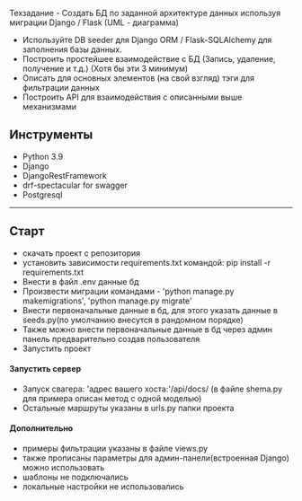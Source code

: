 Техзадание - Создать БД по заданной архитектуре данных используя миграции
Django / Flask (UML - диаграмма)

- Используйте DB seeder для Django ORM / Flask-SQLAlchemy для
заполнения базы данных.
- Построить простейшее взаимодействие с БД (Запись, удаление,
получение и т.д.) (Хотя бы эти 3 минимум)
- Описать для основных элементов (на свой взгляд) тэги для
фильтрации данных
- Построить API для взаимодействия с описанными выше механизмами


## Инструменты

- Python 3.9
- Django
- DjangoRestFramework
- drf-spectacular for swagger
- Postgresql 


------------------------------------------------

## Старт
- скачать проект с репозитория
- установить зависимости requirements.txt командой: pip install -r requirements.txt 
- Внести в файл .env данные бд
- Произвести миграции командами - 'python manage.py makemigrations', 'python manage.py migrate'
- Внести первоначальные данные в бд, для этого указать данные в seeds.py(по умолчанию внесутся в рандомном порядке)
- Также можно внести первоначальные данные в бд через админ панель предварительно создав пользователя 
- Запустить проект

#### Запустить сервер

- Запуск свагера: 'адрес вашего хоста:'/api/docs/ (в файле shema.py для примера описан метод с одной моделью)
- Остальные маршруты указаны в urls.py папки проекта

#### Дополнительно
- примеры фильтрации указаны в файле views.py
- также прописаны параметры для админ-панели(встроенная Django) можно использовать
- шаблоны не подключались
- локальные настройки не использовались  
